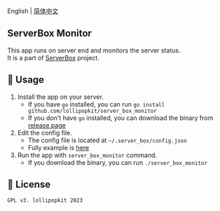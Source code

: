 English | [简体中文](README_zh.md)

## ServerBox Monitor
This app runs on server end and monitors the server status.  
It is a part of [ServerBox](https://github.com/lollipopkit/flutter_server_box) project.  

## 📖 Usage
1. Install the app on your server.
    - If you have `go` installed, you can run `go install github.com/lollipopkit/server_box_monitor`
    - If you don't have `go` installed, you can download the binary from [release page](https://github.com/lollipopkit/server_box_monitor/releases)
2. Edit the config file.
    - The config file is located at `~/.server_box/config.json`
    - Fully example is [here](CONFIG.jsonc)
3. Run the app with `server_box_monitor` command.
    - If you download the binary, you can run `./server_box_monitor`

## 🔖 License
`GPL v3. lollipopkit 2023`